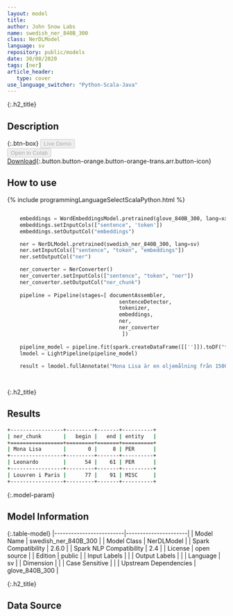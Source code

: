 ```yaml
---
layout: model
title: 
author: John Snow Labs
name: swedish_ner_840B_300
class: NerDLModel
language: sv
repository: public/models
date: 30/08/2020
tags: [ner]
article_header:
   type: cover
use_language_switcher: "Python-Scala-Java"
---
```


{:.h2_title}
## Description 




{:.btn-box}
<button class="button button-orange" disabled>Live Demo</button><br/><button class="button button-orange" disabled>Open in Colab</button><br/>[Download](https://s3.amazonaws.com/auxdata.johnsnowlabs.com/public/models/swedish_ner_840B_300_sv_2.6.0_2.4_1598810268072.zip){:.button.button-orange.button-orange-trans.arr.button-icon}<br/>

## How to use 
<div class="tabs-box" markdown="1">

{% include programmingLanguageSelectScalaPython.html %}

```python

    embeddings = WordEmbeddingsModel.pretrained(glove_840B_300, lang=xx)
    embeddings.setInputCols(["sentence", 'token'])
    embeddings.setOutputCol("embeddings")

    ner = NerDLModel.pretrained(swedish_ner_840B_300, lang=sv)
    ner.setInputCols(["sentence", "token", "embeddings"])
    ner.setOutputCol("ner")

    ner_converter = NerConverter()
    ner_converter.setInputCols(["sentence", "token", "ner"])
    ner_converter.setOutputCol("ner_chunk")
                      
    pipeline = Pipeline(stages=[ documentAssembler, 
                                    sentenceDetector,
                                    tokenizer,
                                    embeddings,
                                    ner,
                                    ner_converter
                                     ])
    
    pipeline_model = pipeline.fit(spark.createDataFrame([['']]).toDF("text"))
    lmodel = LightPipeline(pipeline_model)
    
    result = lmodel.fullAnnotate("Mona Lisa är en oljemålning från 1500-talet skapad av Leonardo. Det hålls på Louvren i Paris.")[0]
    
```

```scala

```
</div>

{:.h2_title}
## Results
```bash
+-----------------+---------+-------+----------+
| ner_chunk       |   begin |   end | entity   |
+=================+=========+=======+==========+
| Mona Lisa       |       0 |     8 | PER      |
+-----------------+---------+-------+----------+
| Leonardo        |      54 |    61 | PER      |
+-----------------+---------+-------+----------+
| Louvren i Paris |      77 |    91 | MISC     |
+-----------------+---------+-------+----------+
```

{:.model-param}
## Model Information

{:.table-model}
|-------------------------|----------------------|
| Model Name              | swedish_ner_840B_300 |
| Model Class             | NerDLModel           |
| Spark Compatibility     | 2.6.0                |
| Spark NLP Compatibility | 2.4                  |
| License                 | open source          |
| Edition                 | public               |
| Input Labels            |                      |
| Output Labels           |                      |
| Language                | sv                   |
| Dimension               |                      |
| Case Sensitive          |                      |
| Upstream Dependencies   | glove_840B_300       |




{:.h2_title}
## Data Source



